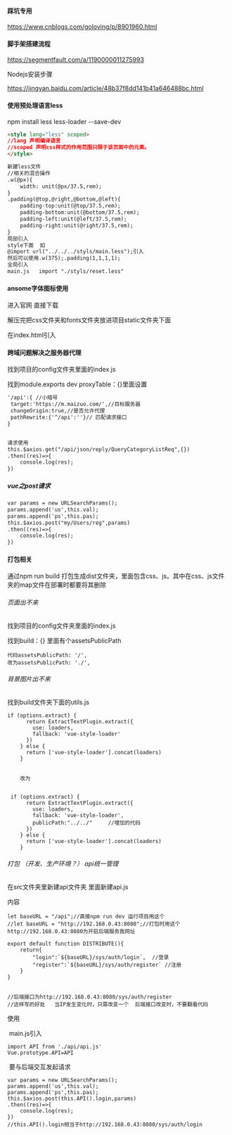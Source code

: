 #### 踩坑专用

https://www.cnblogs.com/goloving/p/8901960.html

#### 脚手架搭建流程

https://segmentfault.com/a/1190000011275993

Nodejs安装步骤

https://jingyan.baidu.com/article/48b37f8dd141b41a646488bc.html

#### 使用预处理语言less

npm install  less less-loader --save-dev

```HTML
<style lang="less" scoped>
//lang 声明编译语言  
//scoped 声明css样式的作用范围只限于该页面中的元素。
</style>
```

```HTML
新建less文件
//相关的混合操作
.w(@px){
    width: unit(@px/37.5,rem);
}
.padding(@top,@right,@bottom,@left){
    padding-top:unit(@top/37.5,rem);
    padding-bottom:unit(@bottom/37.5,rem);
    padding-left:unit(@left/37.5,rem);
    padding-right:unit(@right/37.5,rem);
}
局部引入
style下面  如
@import url("../../../styls/main.less");引入
然后可以使用.w(375);.padding(1,1,1,1);
全局引入
main.js   import "./styls/reset.less"
```





#### ansome字体图标使用

进入官网   直接下载

解压完把css文件夹和fonts文件夹放进项目static文件夹下面

在index.html引入   

<link rel="stylesheet" type="text/css" href="./static/css/font-awesome.css" />



#### 跨域问题解决之服务器代理

找到项目的config文件夹里面的index.js

找到module.exports	dev	proxyTable：{}里面设置

```HTML
'/api':{ //小暗号
 target:'https://m.maizuo.com/',//目标服务器
 changeOrigin:true,//是否允许代理
 pathRewrite:{'^/api':''}// 匹配请求接口
}


请求使用
this.$axios.get("/api/json/reply/QueryCategoryListReq",{})
.then((res)=>{
	console.log(res);
})
```

##### vue之post请求

```HTML
var params = new URLSearchParams();
params.append('us',this.val);
params.append('ps',this.pas);
this.$axios.post("my/Users/reg",params)
.then((res)=>{
	console.log(res);
})
```





#### 打包相关

通过npm run build 打包生成dist文件夹，里面包含css、js。其中在css、js文件夹的map文件在部署时都要将其删除

###### 页面出不来

找到项目的config文件夹里面的index.js

找到build：{} 里面有个assetsPublicPath

```
代码assetsPublicPath: '/',
改为assetsPublicPath: './',
```

###### 背景图片出不来

找到build文件夹下面的utils.js

```
if (options.extract) {
      return ExtractTextPlugin.extract({
        use: loaders,
        fallback: 'vue-style-loader'
      })
    } else {
      return ['vue-style-loader'].concat(loaders)
    }
    
    
    改为
    
    
 if (options.extract) {
      return ExtractTextPlugin.extract({
        use: loaders,
        fallback: 'vue-style-loader',
        publicPath:"../../"     //增加的代码
      })
    } else {
      return ['vue-style-loader'].concat(loaders)
    }
```





###### 打包  （开发、生产环境？） api统一管理

在src文件夹里新建api文件夹 里面新建api.js

内容

```
let baseURL = "/api";//直接npm run dev 运行项目用这个
//let baseURL = "http://192.168.0.43:8080";//打包时用这个	http://192.168.0.43:8080为开启后端服务我网址

export default function DISTRIBUTE(){
    return{
        "login":`${baseURL}/sys/auth/login`,  //登录
        "register":`${baseURL}/sys/auth/register` //注册
    }
}


//后端接口为http://192.168.0.43:8080/sys/auth/register
//这样写的好处   当IP发生变化时，只需改变一个  后端接口改变时，不要翻看代码
```

使用 

​		main.js引入

```
import API from './api/api.js'
Vue.prototype.API=API
```

​		要与后端交互发起请求

```
var params = new URLSearchParams();
params.append('us',this.val);
params.append('ps',this.pas);
this.$axios.post(this.API().login,params)
.then((res)=>{
	console.log(res);
})
//this.API().login相当于http://192.168.0.43:8080/sys/auth/login
```

